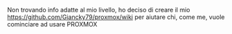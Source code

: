 Non trovando info adatte al mio livello, ho deciso di creare il mio https://github.com/Giancky79/proxmox/wiki per aiutare chi, come me, vuole cominciare ad usare PROXMOX
